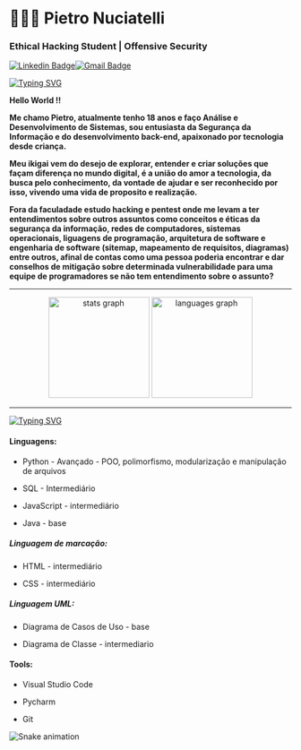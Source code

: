 # 🧑🏻‍💻 Pietro Nuciatelli

 ### Ethical Hacking Student | Offensive Security


 [![Linkedin Badge](https://img.shields.io/badge/Pietro%20Nuciatelli-badge?style=flat-square&logo=linkedin&logoColor=%23fff&labelColor=%2318181b&color=%2318181b&link=https%3A%2F%2Fwww.linkedin.com%2Fin%2Fpnuciatelli%2F)](https://www.linkedin.com/in/pnuciatelli/)[![Gmail Badge](https://img.shields.io/badge/pietronuciatelli%40gmail.com-GmailBadge?style=flat-square&logo=GMAIL&logoColor=%23fff&labelColor=%2318181b&color=%2318181b&link=mailto%3Apietronuciatelli%40gmail.com)](mailto:pietronuciatelli@gmail.com)

[![Typing SVG](https://readme-typing-svg.herokuapp.com?font=Fira+Code&size=15&pause=10000&color=F7F7F7&background=0000009A&vCenter=true&width=200&height=25&lines=pietro%40world%3A~%24+whoami)](https://git.io/typing-svg)

**Hello World !!**

**Me chamo Pietro, atualmente tenho 18 anos e faço Análise e Desenvolvimento de Sistemas, sou entusiasta da Segurança da Informação e do desenvolvimento back-end, apaixonado por tecnologia  desde criança.** 

**Meu ikigai vem do desejo de explorar, entender e criar soluções que façam diferença no mundo digital, é a união do amor a tecnologia, da busca pelo conhecimento, da vontade de ajudar e ser reconhecido por isso, vivendo uma vida de proposito e realização.**

**Fora da faculadade estudo hacking e pentest onde me levam a ter entendimentos sobre outros assuntos como conceitos e éticas da segurança da informação, redes de computadores, sistemas operacionais, liguagens de programação, arquitetura de software e engenharia de software (sitemap, mapeamento de requisitos, diagramas) entre outros, afinal de contas como uma pessoa poderia encontrar e dar conselhos de mitigação sobre determinada vulnerabilidade para uma equipe de programadores se não tem entendimento sobre o assunto?**

---

<div align="center">
  <img src="https://github-readme-stats.vercel.app/api?username=pnuciatelli&hide_title=false&hide_rank=true&show_icons=true&include_all_commits=true&count_private=true&disable_animations=false&theme=github_dark&locale=en&hide_border=false&order=1" height="180" alt="stats graph"  />
  <img src="https://github-readme-stats.vercel.app/api/top-langs?username=pnuciatelli&locale=en&hide_title=false&layout=compact&card_width=320&langs_count=5&theme=github_dark&hide_border=true&order=2" height="180" alt="languages graph"  />
</div>

---
[![Typing SVG](https://readme-typing-svg.herokuapp.com?font=Fira+Code&size=15&pause=10000&color=F7F7F7&background=0000009A&vCenter=true&width=280&height=25&lines=pietro%40world%3A~%24+cat+skills.txt)](https://git.io/typing-svg)
#### Linguagens: 

* Python - Avançado - POO, polimorfismo, modularização e manipulação de arquivos

* SQL - Intermediário

* JavaScript - intermediário

* Java - base


##### Linguagem de marcação:

* HTML - intermediário

* CSS - intermediário


##### Linguagem UML:

* Diagrama de Casos de Uso - base

* Diagrama de Classe - intermediario

#### Tools:

* Visual Studio Code

* Pycharm

* Git

<img src="https://raw.githubusercontent.com/pnuciatelli/pnuciatelli/output/snake.svg" alt="Snake animation" />

